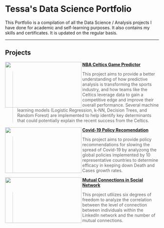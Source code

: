 # Tessa's Data Science Portfolio
This Portfolio is a compilation of all the Data Science / Analysis projects I have done for academic and self-learning purposes. It also contains my skills and certificates. It is updated on the regular basis.

---

## Projects
<img align="left" width="250" height="150" src="https://cdn.freebiesupply.com/images/large/2x/boston-celtics-logo-transparent.png"> **[NBA Celtics Game Predictor](https://github.com/tessajwu/NBA_Celtics_PredictiveAnalysis)**

>   This project aims to provide a better understanding of how predictive analysis is transforming the sports industry, and how teams like the Celtics leverage data to gain a competitive edge and improve their overall performance. Several machine learning models (Logistic Regression, k-NN, Decision Trees, and Random Forest) are implemented to help identify key determinants that could potentially explain the recent success from the Celtics.  

<img align="left" width="250" height="150" src="https://cdn.centraljersey.com/wp-content/uploads/sites/26/2020/03/covid-19-4960254_1920.png"> **[Covid-19 Policy Recomendation](https://github.com/tessajwu/Covid-19_Policy_Reccomendation)**

> This project aims to provide policy recommendations for slowing the spread of Covid-19 by analyzong the global policies implemented by 10 representative countries to determine efficacy in keeping down Death and Cases growth rates.

<img align="left" width="250" height="150" src="https://blog-c7ff.kxcdn.com/blog/wp-content/uploads/2017/02/blog_image-01-2.jpg"> **[Mutual Connections in Social Network](https://github.com/tessajwu/Covid-19_Policy_Reccomendation)**

>   This project utliizes six degrees of freedom to analyze the correlation between the level of connection between individuals within the LinkedIn network and the number of mutual connections. 
